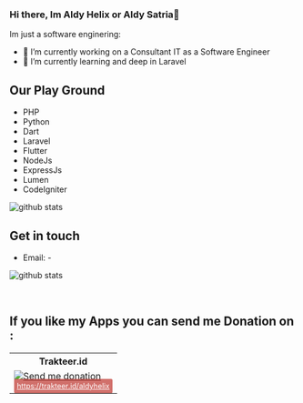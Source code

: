 
### Hi there, Im Aldy Helix or Aldy Satria👋

Im just a software enginering:

- 🔭 I’m currently working on a Consultant IT as a Software Engineer
- 🌱 I’m currently learning and deep in Laravel 

## Our Play Ground

- PHP
- Python
- Dart
- Laravel
- Flutter
- NodeJs
- ExpressJs
- Lumen
- CodeIgniter

![github stats](https://github-readme-stats.vercel.app/api/top-langs/?username=aldyhelix&langs_count=8&hide=c,css,assembly,c%2B%2B&layout=compact)

## Get in touch
- Email: -

![github stats](https://github-readme-stats.vercel.app/api?username=aldyhelix&show_icons=true&count_private=true&include_all_commits)

<br/>

## If you like my Apps you can send me Donation on :
<table>
  <tr>
    <th>Trakteer.id</th>
  </tr>
  <tr>
     <td>
       <a href="https://trakteer.id/aldyhelix" target="_blank"><img src="https://trakteer.id/aldyhelix/stream/qrcode?key=trstream-rstjqPoWCQtk2ebLyiNp&qr_showlink=true" alt="Send me donation"></img></a><br/>
       <a href="https://trakteer.id/aldyhelix" style="background: rgba(191,53,46,.7); text-align: center; color: white; box-sizing: border-box; max-width: 220px; padding: 5px; line-height: 1.25em; border-radius: .2em; font-size: .8em;">https://trakteer.id/aldyhelix</a>
    </td>
  </tr>
</table>
